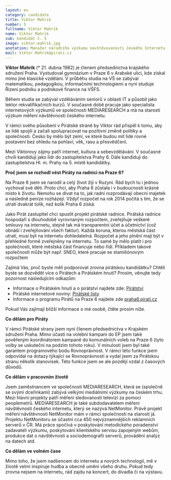 ```yaml
---
layout: eu
category: candidate
title: Viktor Mahrik
number: 5
fullname: Viktor Mahrik
name: Viktor Mahrik
sub: kandidát č. 5
image: viktor-mahrik.jpg
anotation: Manažer národního výzkumu navštěvovanosti českého Internetu. Zaměřuje se na transparentní hospodaření a zveřejnování informací na Internetu.
mail: Viktor.Mahrik@pirati.cz
---
```


**Viktor Mahrik** (* 21. dubna 1982) je členem předsednictva krajského sdružení Praha. Vystudoval gymnázium v Praze 6 v Arabské ulici, kde získal mimo jiné klasické vzdělání. V průběhu studia na VŠ se zabýval matematikou, pedagogikou, informačními technologiemi a nyní studuje Řízení podniku a podnikové finance na VŠFS.

Během studia se zabýval vzděláváním seniorů v oblasti IT a působil jako lektor rekvalifikačních kurzů. V současné době pracuje jako specialista internetových výzkumů ve společnosti MEDIARESEARCH a má na starosti výzkum měření návštěvnosti českého internetu.

V rámci svého působení v Pirátské straně by Viktor rád přispěl k tomu, aby se lidé spojili a začali spolupracovat na pozitivní změně politiky a společnosti. Česko by mělo být zemí, ve které budou mít lidé rovné postavení bez ohledu na pohlaví, věk, rasu a přesvědčení. 

Mezi Viktorovy zájmy patří internet, kultura a sebevzdělávání. V současné chvíli kandiduji jako lídr do zastupitelstva Prahy 6. Dále kandiduji do zastupitelstva Hl. m. Prahy na 5. místě kandidátky.

**Proč jsem se rozhodl vést Piráty na radnici na Praze 6?**

Na Praze 6 jsem se narodil a celý život žiji v Ruzyni. Rád bych tu i jednou vychoval své děti. Proto chci, aby Praha 6 zůstala i v budoucnosti krásné místo k životu. Nemohu se dívat na to, jak radní rozprodávají obecní majetek a následně peníze rozházejí. Vždyť rozpočet na rok 2014 počítá s tím, že se utratí dvakrát tolik, než kolik Praha 6 získá. 

Jako Pirát zastupitel chci spustit projekt pirátské radnice. Pirátská radnice hospodaří s dlouhodobě vyrovnaným rozpočtem, zveřejňuje veškeré smlouvy na internetu, stejně tak má transparentní účet a účetnictví (což obnáší i zveřejňování všech faktur). Každá koruna, kterou městská část utratí, musí být na internetu dohledatelná. Rozpočet a jeho plnění mají být v přehledné formě zveřejněny na internetu. To samé by mělo platit i pro společnosti, které městská část financuje nebo řídí. Příkladem takové společnosti může být např. SNEO, které pracuje se stamiliónovým rozpočtem

Zajímá Vás, proč byste měli podporovat zrovna pirátskou kandidátku? Chtěli byste se dozvědět více o Pirátech a Pirátském hnutí? Prosím, věnujte tedy pozornost následujícím odkazům:

*  Informace o Pirátském hnutí a o pirátství najdete zde: [Pirátství](http://piratstvi.cz)
*  Pirátské internetové noviny: [Pirátské listy](http://piratskelisty.cz)
*  Informace o programu Pirátů na Praze 6 najdete zde [praha6.pirati.cz](http://praha6.pirati.cz)

Pokud Vás zajímají bližší informace o mé osobě, čtěte prosím níže.

**Co dělám pro Piráty**

V rámci Pirátské strany jsem nyní členem předsednictva v Krajském sdružení Praha. Mimo účasti na volební kampani do EP jsem také pověřeným koordinátorem kampaně do komunálních voleb na Praze 6 (tyto volby se uskuteční na podzim tohoto roku). V minulosti jsem byl také garantem programového bodu Rovnoprávnost. V rámci této funkce jsem odpovídal na dotazy týkající se Rovnoprávnosti a vydal jsem za Pirátskou stranu několik stanovisek. Této funkce jsem se ale později vzdal z časových důvodů. 

**Co dělám v pracovním životě**

Jsem zaměstnancem ve společnosti MEDIARESEARCH, která se (společně se svými dceřinkami) zabývá velkými mediálními výzkumy na českém trhu. Mezi hlavní projekty patří měření sledovanosti televizí za pomoci peoplemetrů. MEDIARESEARCH je také subdodavatelem měření návštěvnosti českého internetu, který se nazývá NetMonitor. Právě projekt měření návštěvnosti NetMonitor mám v rámci společnosti na starosti já. Projektu NetMonitoru se účastní cca 450 nejvýznamnějších reklamních serverů v ČR. Má práce spočívá v poskytování metodického poradenství zadavateli výzkumu, poskytování klientského servisu zapojeným webům, produkce dat o návštěvnosti a sociodemografii serverů, provádění analýz na datech atd. 

**Co dělám ve volném čase**

Mimo toho, že jsem nadšencem do internetu a nových technologií, mě v životě velmi inspiruje hudba a obecně umění všeho druhu. Pokud tedy zrovna nejsem na internetu, rád zajdu na koncert, do divadla či na výstavu. 
